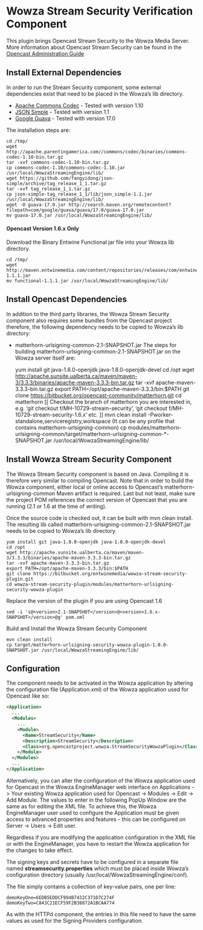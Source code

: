# Wowza Stream Security Verification Component

This plugin brings Opencast Stream Security to the Wowza Media Server. More information about Opencast Stream Security can be found in the [Opencast Administration Guide](http://docs.opencast.org/latest/admin/)

## Install External Dependencies
In order to run the Stream Security component, some external dependencies exist that need to be placed in the Wowza’s lib directory.

* [Apache Commons Codec](http://commons.apache.org/proper/commons-codec/download_codec.cgi) - Tested with version 1.10 
* [JSON Simple](https://github.com/fangyidong/json-simple) - Tested with version 1.1
* [Google Guava](https://github.com/google/guava/wiki/Release17) - Tested with version 17.0

The installation steps are:

    cd /tmp/
    wget http://apache.parentingamerica.com//commons/codec/binaries/commons-codec-1.10-bin.tar.gz
    tar -xvf commons-codec-1.10-bin.tar.gz
    cp commons-codec-1.10/commons-codec-1.10.jar /usr/local/WowzaStreamingEngine/lib/
    wget https://github.com/fangyidong/json-simple/archive/tag_release_1_1.tar.gz
    tar -xvf tag_release_1_1.tar.gz
    cp json-simple-tag_release_1_1/lib/json_simple-1.1.jar /usr/local/WowzaStreamingEngine/lib/
    wget -O guava-17.0.jar http://search.maven.org/remotecontent?filepath=com/google/guava/guava/17.0/guava-17.0.jar
    mv guava-17.0.jar /usr/local/WowzaStreamingEngine/lib/

#### Opencast Version 1.6.x Only
Download the Binary Entwine Functional jar file into your Wowza lib directory.

    cd /tmp/
    wget http://maven.entwinemedia.com/content/repositories/releases/com/entwinemedia/common/functional/1.1.1/functional-1.1.1.jar
    mv functional-1.1.1.jar /usr/local/WowzaStreamingEngine/lib/

## Install Opencast Dependencies
In addition to the third party libraries, the Wowza Stream Security component also requires some bundles from the Opencast project therefore, the following dependency needs to be copied to Wowza’s lib directory:
* matterhorn-urlsigning-common-2.1-SNAPSHOT.jar
The steps for building matterhorn-urlsigning-common-2.1-SNAPSHOT.jar on the Wowza server itself are:

    yum install git java-1.8.0-openjdk java-1.8.0-openjdk-devel
    cd /opt
    wget http://apache.sunsite.ualberta.ca/maven/maven-3/3.3.3/binaries/apache-maven-3.3.3-bin.tar.gz
    tar -xvf apache-maven-3.3.3-bin.tar.gz
    export PATH=/opt/apache-maven-3.3.3/bin:$PATH
    git clone https://bitbucket.org/opencast-community/matterhorn.git
    cd matterhorn
    [[ Checkout the branch of matterhorn you are interested in, e.g. ‘git checkout f/MH-10729-stream-security’, ‘git checkout f/MH-10729-stream-security-1.6.x’ etc. ]]
    mvn clean install -Pworker-standalone,serviceregistry,workspace (It can be any profile that contains matterhorn-urlsigning-common)
    cp modules/matterhorn-urlsigning-common/target/matterhorn-urlsigning-common-*-SNAPSHOT.jar /usr/local/WowzaStreamingEngine/lib/

## Install Wowza Stream Security Component
The Wowza Stream Security component is based on Java. Compiling it is therefore very similar to compiling Opencast. Note that in order to build the Wowza component, either local or online access to Opencast’s matterhorn-urlsigning-common Maven artifact is required. Last but not least, make sure the project POM references the correct version of Opencast that you are running (2.1 or 1.6 at the time of writing).

Once the source code is checked out, it can be built with mvn clean install. The resulting lib called matterhorn-urlsigning-common-2.1-SNAPSHOT.jar needs to be copied to Wowza’s lib directory.

    yum install git java-1.8.0-openjdk java-1.8.0-openjdk-devel
    cd /opt
    wget http://apache.sunsite.ualberta.ca/maven/maven-3/3.3.3/binaries/apache-maven-3.3.3-bin.tar.gz
    tar -xvf apache-maven-3.3.3-bin.tar.gz
    export PATH=/opt/apache-maven-3.3.3/bin:$PATH
    git clone https://bitbucket.org/entwinemedia/wowza-stream-security-plugin.git
    cd wowza-stream-security-plugin/modules/matterhorn-urlsigning-security-wowza-plugin

Replace the version of the plugin if you are using Opencast 1.6

    sed -i 's@<version>2.1-SNAPSHOT</version>@<version>1.6.x-SNAPSHOT</version>@g' pom.xml

Build and Install the Wowza Stream Security Component

    mvn clean install
    cp target/matterhorn-urlsigning-security-wowza-plugin-1.0.0-SNAPSHOT.jar /usr/local/WowzaStreamingEngine/lib/

## Configuration
The component needs to be activated in the Wowza application by altering the configuration file (Application.xml) of the Wowza application used for Opencast like so:

```xml
<Application>
  ...
  <Modules>
    ...
    <Module>
      <Name>StreamSecurity</Name>
      <Description>StreamSecurity</Description>
      <Class>org.opencastproject.wowza.StreamSecurityWowzaPlugin</Class>
    </Module>
  </Modules>
  ...
</Application>
```

Alternatively, you can alter the configuration of the Wowza application used for Opencast in the Wowza EngineManager web interface on Applications -> Your existing Wowza application used for Opencast -> Modules -> Edit -> Add Module. The values to enter in the following PopUp Window are the same as for editing the XML file.
To achieve this, the Wowza EngineManager user used to configure the Application must be given access to advanced properties and features - this can be configured on Server -> Users -> Edit user.

Regardless if you are modifying the application configuration in the XML file or with the EngineManager, you have to restart the Wowza application for the changes to take effect.

The signing keys and secrets have to be configured in a separate file named **streamsecurity.properties** which must be placed inside Wowza’s configuration directory (usually /usr/local/WowzaStreamingEngine/conf). 

The file simply contains a collection of key-value pairs, one per line:

    demoKeyOne=6EDB5EDDCF994B7432C371D7C274F
    demoKeyTwo=C843C21ECF59F2B38872A1BCAA774

As with the HTTPd component, the entries in this file need to have the same values as used for the Signing Providers configuration.
